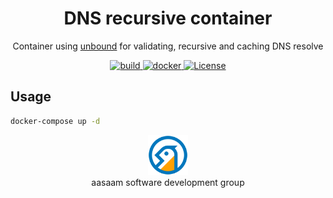 <div align="center">
  <h1>
    DNS recursive container
  </h1>
  <p>
    Container using <a href="https://nlnetlabs.nl/projects/unbound/about/">unbound</a> for validating, recursive and caching DNS resolve
  </p>
  <p>
    <a href="https://github.com/aasaam/dns-recursive-container/actions/workflows/build.yml">
      <img alt="build" src="https://github.com/aasaam/dns-recursive-container/actions/workflows/build.yml/badge.svg">
    </a>
    <a href="https://hub.docker.com/r/aasaam/dns-recursive-container" target="_blank">
      <img src="https://img.shields.io/docker/image-size/aasaam/dns-recursive-container?label=docker%20image" alt="docker" />
    </a>
    <a href="https://github.com/aasaam/dns-recursive-container/blob/master/LICENSE">
      <img alt="License" src="https://img.shields.io/github/license/aasaam/dns-recursive-container">
    </a>
  </p>
</div>

## Usage

```bash
docker-compose up -d
```

<div>
  <p align="center">
    <img alt="aasaam software development group" width="64" src="https://raw.githubusercontent.com/aasaam/information/master/logo/aasaam.svg">
    <br />
    aasaam software development group
  </p>
</div>
